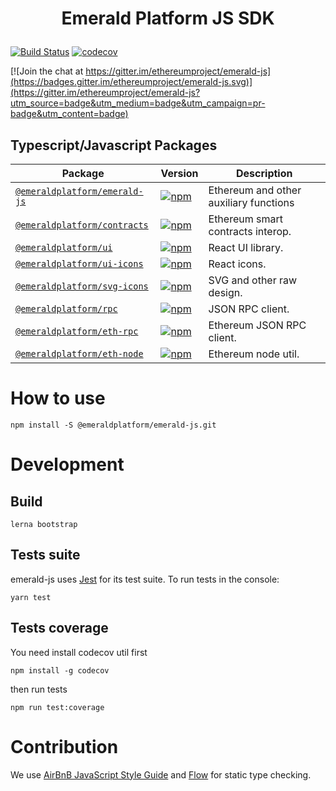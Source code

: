 <h1 align="center">
    <p align="center">Emerald Platform JS SDK</p>
</h1>

[![Build Status](https://travis-ci.org/ETCDEVTeam/emerald-js.svg?branch=master)](https://travis-ci.org/ETCDEVTeam/emerald-js)
[![codecov](https://codecov.io/gh/ETCDEVTeam/emerald-js/branch/master/graph/badge.svg)](https://codecov.io/gh/ETCDEVTeam/emerald-js)



[![Join the chat at https://gitter.im/ethereumproject/emerald-js](https://badges.gitter.im/ethereumproject/emerald-js.svg)](https://gitter.im/ethereumproject/emerald-js?utm_source=badge&utm_medium=badge&utm_campaign=pr-badge&utm_content=badge)



## Typescript/Javascript Packages


| Package                                                  | Version                                                                                                                 | Description                                                                                       |
| -------------------------------------------------------- | ----------------------------------------------------------------------------------------------------------------------- | ------------------------------------------------------------------------------------------------- |
| [`@emeraldplatform/emerald-js`](/packages/emerald-js)                               | [![npm](https://img.shields.io/npm/v/@emeraldplatform/emerald-js.svg)](https://www.npmjs.com/package/@emeraldplatform/emerald-js)                                   | Ethereum and other auxiliary functions |
| [`@emeraldplatform/contracts`](/packages/contracts) | [![npm](https://img.shields.io/npm/v/@emeraldplatform/contracts.svg)](https://www.npmjs.com/package/@emeraldplatform/contracts) | Ethereum smart contracts interop.    |
| [`@emeraldplatform/ui`](/packages/ui) | [![npm](https://img.shields.io/npm/v/@emeraldplatform/ui.svg)](https://www.npmjs.com/package/@emeraldplatform/ui) | React UI library.    |
| [`@emeraldplatform/ui-icons`](/packages/ui-icons) | [![npm](https://img.shields.io/npm/v/@emeraldplatform/ui-icons.svg)](https://www.npmjs.com/package/@emeraldplatform/ui-icons) | React icons.    |
| [`@emeraldplatform/svg-icons`](/packages/svg-icons) | [![npm](https://img.shields.io/npm/v/@emeraldplatform/svg-icons.svg)](https://www.npmjs.com/package/@emeraldplatform/svg-icons) | SVG and other raw design.    |
| [`@emeraldplatform/rpc`](/packages/rpc) | [![npm](https://img.shields.io/npm/v/@emeraldplatform/rpc.svg)](https://www.npmjs.com/package/@emeraldplatform/rpc) | JSON RPC client.    |
| [`@emeraldplatform/eth-rpc`](/packages/eth-rpc) | [![npm](https://img.shields.io/npm/v/@emeraldplatform/eth-rpc.svg)](https://www.npmjs.com/package/@emeraldplatform/eth-rpc) | Ethereum JSON RPC client.    |
| [`@emeraldplatform/eth-node`](/packages/eth-node) | [![npm](https://img.shields.io/npm/v/@emeraldplatform/eth-node.svg)](https://www.npmjs.com/package/@emeraldplatform/eth-node) | Ethereum node util.    |

# How to use

```
npm install -S @emeraldplatform/emerald-js.git

```

# Development

## Build

```
lerna bootstrap
```

## Tests suite
emerald-js uses [Jest](http://facebook.github.io/jest/) for its test suite. To run tests in the console:

```
yarn test
```

## Tests coverage

You need install codecov util first

```
npm install -g codecov
```

then run tests

```
npm run test:coverage
```

# Contribution

We use [AirBnB JavaScript Style Guide](https://github.com/airbnb/javascript) and [Flow](https://flow.org/) for static type checking.
